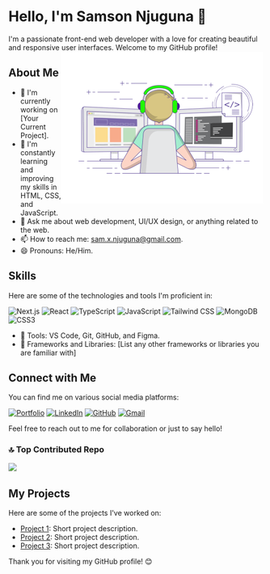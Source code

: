 
# Hello, I'm Samson Njuguna 👋

I'm a passionate front-end web developer with a love for creating beautiful and responsive user interfaces. Welcome to my GitHub profile!
<img align="right" alt="Coding" width="400" src="https://raw.githubusercontent.com/devSouvik/devSouvik/master/gif3.gif">
## About Me

- 🔭 I'm currently working on [Your Current Project].
- 🌱 I'm constantly learning and improving my skills in HTML, CSS, and JavaScript.
- 💬 Ask me about web development, UI/UX design, or anything related to the web.
- 📫 How to reach me: sam.x.njuguna@gmail.com.
- 😄 Pronouns: He/Him.

## Skills

Here are some of the technologies and tools I'm proficient in:

![Next.js](https://img.shields.io/badge/Next.js-000000?style=for-the-badge&logo=next.js&logoColor=white)
![React](https://img.shields.io/badge/React-61DAFB?style=for-the-badge&logo=react&logoColor=black)
![TypeScript](https://img.shields.io/badge/TypeScript-007ACC?style=for-the-badge&logo=typescript&logoColor=white)
![JavaScript](https://img.shields.io/badge/JavaScript-F7DF1E?style=for-the-badge&logo=javascript&logoColor=black)
![Tailwind CSS](https://img.shields.io/badge/Tailwind%20CSS-38B2AC?style=for-the-badge&logo=tailwind-css&logoColor=white)
![MongoDB](https://img.shields.io/badge/MongoDB-47A248?style=for-the-badge&logo=mongodb&logoColor=white)
![CSS3](https://img.shields.io/badge/CSS3-1572B6?style=for-the-badge&logo=css3&logoColor=white)



- 🔧 Tools: VS Code, Git, GitHub, and  Figma.
- 🧰 Frameworks and Libraries: [List any other frameworks or libraries you are familiar with]



## Connect with Me

You can find me on various social media platforms:

[![Portfolio](https://img.shields.io/badge/Portfolio-orange?style=for-the-badge)](https://www.yourportfolio.com)
[![LinkedIn](https://img.shields.io/badge/LinkedIn-blue?style=for-the-badge&logo=linkedin)](https://www.linkedin.com/in/sam-nj)
[![GitHub](https://img.shields.io/badge/GitHub-181717?style=for-the-badge&logo=github)](https://github.com/sam-njuguna)
[![Gmail](https://img.shields.io/badge/Gmail-red?style=for-the-badge&logo=gmail)](mailto:sam.x.njuguna@gmail.com)


Feel free to reach out to me for collaboration or just to say hello!

### 🔝 Top Contributed Repo
![](https://github-contributor-stats.vercel.app/api?username=sam-njuguna&limit=5&theme=flat&combine_all_yearly_contributions=true)

## My Projects

Here are some of the projects I've worked on:

- [Project 1](https://github.com/yourusername/project1): Short project description.
- [Project 2](https://github.com/yourusername/project2): Short project description.
- [Project 3](https://github.com/yourusername/project3): Short project description.

Thank you for visiting my GitHub profile! 😊
